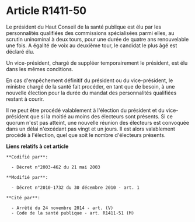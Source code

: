 # Article R1411-50

Le  président du Haut Conseil de la santé publique est élu par les  personnalités qualifiées des commissions spécialisées
parmi elles, au  scrutin uninominal à deux tours, pour une durée de quatre ans  renouvelable une fois. A égalité de voix au
deuxième tour, le candidat le  plus âgé est déclaré élu.

Un vice-président, chargé de suppléer temporairement le président, est élu dans les mêmes conditions.

En cas d'empêchement définitif du président ou du vice-président, le ministre chargé de la santé fait procéder, en tant que
de besoin, à une nouvelle élection pour la durée du mandat des personnalités qualifiées restant à courir.

Il ne peut être procédé valablement à l'élection du président et du vice-président que si la moitié au moins des électeurs
sont présents. Si ce quorum n'est pas atteint, une nouvelle réunion des électeurs est convoquée dans un délai n'excédant pas
vingt et un jours. Il est alors valablement procédé à l'élection, quel que soit le nombre d'électeurs présents.

**Liens relatifs à cet article**

	**Codifié par**:

	  - Décret n°2003-462 du 21 mai 2003

	**Modifié par**:

	  - Décret n°2010-1732 du 30 décembre 2010 - art. 1

	**Cité par**:

	  - Arrêté du 24 novembre 2014 - art. (V)
	  - Code de la santé publique - art. R1411-51 (M)
